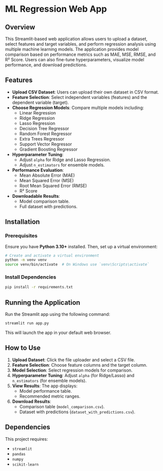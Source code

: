 # ML Regression Web App

## Overview
This Streamlit-based web application allows users to upload a dataset, select features and target variables, and perform regression analysis using multiple machine learning models. The application provides model comparison based on performance metrics such as MAE, MSE, RMSE, and R² Score. Users can also fine-tune hyperparameters, visualize model performance, and download predictions.

## Features
- **Upload CSV Dataset**: Users can upload their own dataset in CSV format.
- **Feature Selection**: Select independent variables (features) and the dependent variable (target).
- **Choose Regression Models**: Compare multiple models including:
  - Linear Regression
  - Ridge Regression
  - Lasso Regression
  - Decision Tree Regressor
  - Random Forest Regressor
  - Extra Trees Regressor
  - Support Vector Regressor
  - Gradient Boosting Regressor
- **Hyperparameter Tuning**:
  - Adjust `alpha` for Ridge and Lasso Regression.
  - Adjust `n_estimators` for ensemble models.
- **Performance Evaluation**:
  - Mean Absolute Error (MAE)
  - Mean Squared Error (MSE)
  - Root Mean Squared Error (RMSE)
  - R² Score
- **Downloadable Results**:
  - Model comparison table.
  - Full dataset with predictions.

## Installation
### Prerequisites
Ensure you have **Python 3.10+** installed. Then, set up a virtual environment:

```sh
# Create and activate a virtual environment
python -m venv venv
source venv/bin/activate  # On Windows use `venv\Scripts\activate`
```

### Install Dependencies
```sh
pip install -r requirements.txt
```

## Running the Application
Run the Streamlit app using the following command:
```sh
streamlit run app.py
```
This will launch the app in your default web browser.

## How to Use
1. **Upload Dataset**: Click the file uploader and select a CSV file.
2. **Feature Selection**: Choose feature columns and the target column.
3. **Model Selection**: Select regression models for comparison.
4. **Hyperparameter Tuning**: Adjust `alpha` (for Ridge/Lasso) and `n_estimators` (for ensemble models).
5. **View Results**: The app displays:
   - Model performance table.
   - Recommended metric ranges.
6. **Download Results**:
   - Comparison table (`model_comparison.csv`).
   - Dataset with predictions (`dataset_with_predictions.csv`).



## Dependencies
This project requires:
- `streamlit`
- `pandas`
- `numpy`
- `scikit-learn`


